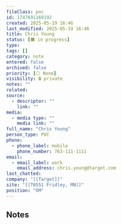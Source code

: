 ```yaml
---
fileClass: poc
id: 1747691169192
created: 2025-05-19 16:46
last_modified: 2025-05-19 16:46
title: Chris Young
status: [🟧 in progress]
type: 
tags: []
category: note
entered: false
archived: false
priority: [⚪ None]
visibility: 🔒 private
notes: ""
related: 
source:
  - descriptor: ""
    link: ""
media:
  - media type: ""
    media link: ""
full_name: "Chris Young"
person_type: POC
phone:
  - phone_label: mobile
    phone_number: 763-111-1111
email:
  - email_label: work
    email_address: chris.young@target.com
last_chatted: 
company: "[[Target]]"
site: "[[T0551 Fridley, MN]]"
position: "OM"
---
```


## Notes